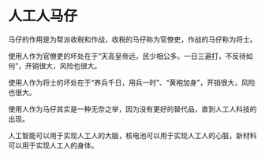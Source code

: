 # 人工人马仔

马仔的作用是为帮派收税和作战，收税的马仔称为官僚吏，作战的马仔称为将士。

使用人作为官僚吏的坏处在于“天高皇帝远，民少相公多。一日三遍打，不反待如何”，开销很大，风险也很大。

使用人作为将士的坏处在于“养兵千日，用兵一时”、“黄袍加身”，开销很大，风险也很大。

使用人作为马仔其实是一种无奈之举，因为没有更好的替代品，直到人工人科技的出现。

人工智能可以用于实现人工人的大脑，核电池可以用于实现人工人的心脏，新材料可以用于实现人工人的身体。
